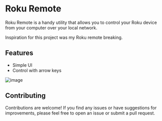 # Roku Remote
Roku Remote is a handy utility that allows you to control your Roku device from your computer over your local network.

Inspiration for this project was my Roku remote breaking.

## Features
- Simple UI
- Control with arrow keys

![image](https://github.com/gaspernovak/roku-remote/assets/36790111/8c29964d-66c5-4869-9fc1-9ee48038bba8)


## Contributing
Contributions are welcome! If you find any issues or have suggestions for improvements, please feel free to open an issue or submit a pull request.
